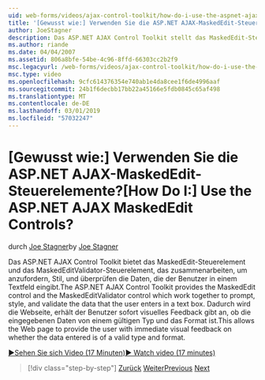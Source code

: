 ```yaml
---
uid: web-forms/videos/ajax-control-toolkit/how-do-i-use-the-aspnet-ajax-maskededit-controls
title: '[Gewusst wie:] Verwenden Sie die ASP.NET AJAX-MaskedEdit-Steuerelemente? | Microsoft-Dokumentation'
author: JoeStagner
description: Das ASP.NET AJAX Control Toolkit stellt das MaskedEdit-Steuerelement und das MaskedEditValidator-Steuerelement die zusammenarbeiten, um anzufordern, Stil, und überprüfen die d...
ms.author: riande
ms.date: 04/04/2007
ms.assetid: 806a8bfe-54be-4c96-8ffd-66303cc2b2f9
msc.legacyurl: /web-forms/videos/ajax-control-toolkit/how-do-i-use-the-aspnet-ajax-maskededit-controls
msc.type: video
ms.openlocfilehash: 9cfc614376354e740ab1e4da8cee1f6de4996aaf
ms.sourcegitcommit: 24b1f6decbb17bb22a45166e5fdb0845c65af498
ms.translationtype: MT
ms.contentlocale: de-DE
ms.lasthandoff: 03/01/2019
ms.locfileid: "57032247"
---
```

<a name="how-do-i-use-the-aspnet-ajax-maskededit-controls"></a><span data-ttu-id="406ff-104">[Gewusst wie:] Verwenden Sie die ASP.NET AJAX-MaskedEdit-Steuerelemente?</span><span class="sxs-lookup"><span data-stu-id="406ff-104">[How Do I:] Use the ASP.NET AJAX MaskedEdit Controls?</span></span>
====================
<span data-ttu-id="406ff-105">durch [Joe Stagner](https://github.com/JoeStagner)</span><span class="sxs-lookup"><span data-stu-id="406ff-105">by [Joe Stagner](https://github.com/JoeStagner)</span></span>

<span data-ttu-id="406ff-106">Das ASP.NET AJAX Control Toolkit bietet das MaskedEdit-Steuerelement und das MaskedEditValidator-Steuerelement, das zusammenarbeiten, um anzufordern, Stil, und überprüfen die Daten, die der Benutzer in einem Textfeld eingibt.</span><span class="sxs-lookup"><span data-stu-id="406ff-106">The ASP.NET AJAX Control Toolkit provides the MaskedEdit control and the MaskedEditValidator control which work together to prompt, style, and validate the data that the user enters in a text box.</span></span> <span data-ttu-id="406ff-107">Dadurch wird die Webseite, erhält der Benutzer sofort visuelles Feedback gibt an, ob die eingegebenen Daten von einem gültigen Typ und das Format ist.</span><span class="sxs-lookup"><span data-stu-id="406ff-107">This allows the Web page to provide the user with immediate visual feedback on whether the data entered is of a valid type and format.</span></span>

[<span data-ttu-id="406ff-108">&#9654;Sehen Sie sich Video (17 Minuten)</span><span class="sxs-lookup"><span data-stu-id="406ff-108">&#9654; Watch video (17 minutes)</span></span>](https://channel9.msdn.com/Blogs/ASP-NET-Site-Videos/how-do-i-use-the-aspnet-ajax-maskededit-controls)

> [!div class="step-by-step"]
> <span data-ttu-id="406ff-109">[Zurück](how-do-i-use-the-aspnet-ajax-dropdown-control.md)
> [Weiter](how-do-i-use-the-aspnet-ajax-mutuallyexclusive-checkbox-extender.md)</span><span class="sxs-lookup"><span data-stu-id="406ff-109">[Previous](how-do-i-use-the-aspnet-ajax-dropdown-control.md)
[Next](how-do-i-use-the-aspnet-ajax-mutuallyexclusive-checkbox-extender.md)</span></span>
